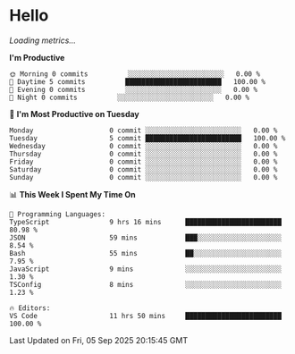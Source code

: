 # Hello

<!-- METRICS:START -->
<p><em>Loading metrics…</em></p>
<!-- METRICS:END -->

<!--START_SECTION:waka-->
**I'm Productive**

```text
🌞 Morning 0 commits          ░░░░░░░░░░░░░░░░░░░░░░░░   0.00 % 
🌆 Daytime 5 commits          ████████████████████████   100.00 % 
🌃 Evening 0 commits          ░░░░░░░░░░░░░░░░░░░░░░░░   0.00 % 
🌙 Night 0 commits          ░░░░░░░░░░░░░░░░░░░░░░░░   0.00 % 
```
📅 **I'm Most Productive on Tuesday**

```text
Monday                   0 commit ░░░░░░░░░░░░░░░░░░░░░░░░   0.00 % 
Tuesday                  5 commit ████████████████████████   100.00 % 
Wednesday                0 commit ░░░░░░░░░░░░░░░░░░░░░░░░   0.00 % 
Thursday                 0 commit ░░░░░░░░░░░░░░░░░░░░░░░░   0.00 % 
Friday                   0 commit ░░░░░░░░░░░░░░░░░░░░░░░░   0.00 % 
Saturday                 0 commit ░░░░░░░░░░░░░░░░░░░░░░░░   0.00 % 
Sunday                   0 commit ░░░░░░░░░░░░░░░░░░░░░░░░   0.00 % 
```

📊 **This Week I Spent My Time On**

```text
💬 Programming Languages: 
TypeScript               9 hrs 16 mins      ████████████████████████   80.98 % 
JSON                     59 mins            ███░░░░░░░░░░░░░░░░░░░░░   8.54 % 
Bash                     55 mins            ██░░░░░░░░░░░░░░░░░░░░░░   7.95 % 
JavaScript               9 mins             ░░░░░░░░░░░░░░░░░░░░░░░░   1.30 % 
TSConfig                 8 mins             ░░░░░░░░░░░░░░░░░░░░░░░░   1.23 % 

🔥 Editors: 
VS Code                  11 hrs 50 mins     ████████████████████████   100.00 % 
```

 Last Updated on Fri, 05 Sep 2025 20:15:45 GMT
<!--END_SECTION:waka-->
